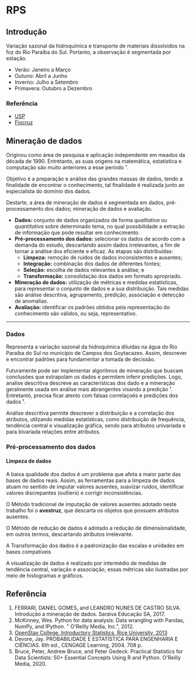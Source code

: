 # RPS

## Introdução 

Variação sazonal da hidroquímica e transporte de materiais dissolvidos na foz do Rio Paraíba do Sul.
Portanto, a observação é segmentada por estação.

* Verão: Janeiro a Março
* Outuno: Abril a Junho
* Inverno: Julho a Setembro
* Primavera: Outubro a Dezembro

### Referência
* [USP](https://www.iag.usp.br/astronomia/inicio-das-estacoes-do-ano)
* [Fiocruz](http://www.fiocruz.br/biosseguranca/Bis/infantil/estacoes-ano.htm#:~:text=Todo%20mundo%20j%C3%A1%20sabe%20que,do%20sol%2C%20dura%20um%20ano.)

## Mineração de dados
Originou como área de pesquisa e aplicação independente em meados da década de 1990. 
Entretanto, as suas origens na matemática, estatística e computação são muito anteriores a esse período ¹.

Objetivo é a preparação e análise das grandes massas de dados, tendo a finalidade de encontrar o conhecimento, tal finalidade é realizada junto ao especialista do domínio dos dados.

Destarte, a área de mineração de dados é segmentada em dados, pré-processamento dos dados; mineração de dados e avaliação.

* **Dados:** conjunto de dados organizados de forma *qualitativa* ou *quantitativa* sobre determinado tema, no qual possibilidade a extração de informação que pode resultar em conhecimento.
* **Pré-processamento dos dados:** selecionar os dados de acordo com a demanda do estudo, descartando assim dados irrelevantes, a fim de tornar a análise dos eficiente e eficaz. 
As etapas são distribuídas:
    * **Limpeza:** remoção de ruídos de dados inconsistentes e ausentes;
    * **Integração:** combinação dos dados de diferentes fontes;
    * **Seleção:** escolha de dados relevantes à análise; e
    * **Transformação:** consolidação dos dados em formato apropriado.
* **Mineração de dados:** utilização de métricas e medidas estatísticas, para representar o conjunto de dados e a sua distribuição. 
Tais medidas são análise descritiva, agrupamento, predição, associação e detecção de anomalias.
* **Avaliação:** identificar os padrões obtidos pela representação do conhecimento são válidos, ou seja, representativo.

--- 

### Dados
Representa a variação sazonal da hidroquímica diluídas na água do Rio Paraíba do Sul no município de Campos dos Goytacazes.
Assim, descrever e encontrar padrões para fundamentar a tomada de decissão. 

Futuramente pode ser implementar algoritmos de mineração que buscam conclusões que extrapolam os dados e permitem inferir predições.
Logo, analise descritiva descreve as características dos dado e a mineração geralmente usada em análise mais abrangentes visando a predição ¹.
Entretanto, precisa ficar atento com falsas correlaçoẽs e predições dos dados ¹.

Análise descritiva permite descrever a distribuição e a correlação dos atributos, utilzando medidas estatísticas, como distribuição de frequência, tendência central e visualização gráfica, sendo para atributos univariada e para bivariada relações entre atributos. 

### Pré-processamento dos dados

#### Limpeza de dados
A baixa qualidade dos dados é um problema que afeta a maior parte das bases de dados reais. 
Assim, as ferramentas para a limpeza de dados atuam no sentido de imputar valores ausentes, suavizar ruídos, identificar valores discrepantes (outliers) e corrigir
inconsistências.

O Método tradicional de imputação de valores ausentes adotado neste trabalho foi o **avestruz**, que descarta os objetos que possuem atributos ausentes.

O Método de redução de dados é adotado a redução de dimensionalidade, em outros termos, descartando atributos irrelevante.

A Transformação dos dados é a padronização das escalas e unidades em bases compatíveis

A visualização de dados é realizado por intermédio de medidas de tendência central, variação e associação, essas métricas são ilustradas por meio de histogramas e gráficos.

## Referência

1. FERRARI, DANIEL GOMES, and LEANDRO NUNES DE CASTRO SILVA. Introdução a mineração de dados. Saraiva Educação SA, 2017.
2. McKinney, Wes. Python for data analysis: Data wrangling with Pandas, NumPy, and IPython. " O'Reilly Media, Inc.", 2012.
3. [OpenStax College. Introductory Statistics. Rice University, 2013](https://openstax.org/details/books/introductory-statistics)
4. Devore, Jay. PROBABILIDADE E ESTATÍSTICA PARA ENGENHARIA E CIÊNCIAS. 6th ed., CENGAGE Learning, 2004. 708 p.
5. Bruce, Peter, Andrew Bruce, and Peter Gedeck. Practical Statistics for Data Scientists: 50+ Essential Concepts Using R and Python. O'Reilly Media, 2020.
